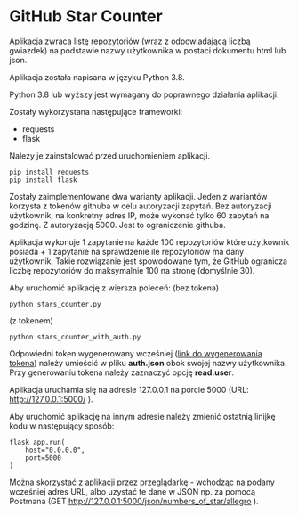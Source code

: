 # GitHub Star Counter
Aplikacja zwraca listę repozytoriów (wraz z odpowiadającą liczbą gwiazdek) na podstawie nazwy użytkownika w postaci dokumentu html lub json.

Aplikacja została napisana w języku Python 3.8.

Python 3.8 lub wyższy jest wymagany do poprawnego działania aplikacji.

Zostały wykorzystana następujące frameworki:

 - requests
 - flask
 
Należy je zainstalować przed uruchomieniem aplikacji.

    pip install requests
    pip install flask

Zostały zaimplementowane dwa warianty aplikacji. Jeden z wariantów korzysta z tokenów githuba w celu autoryzacji zapytań. Bez autoryzacji użytkownik, na konkretny adres IP, może wykonać tylko 60 zapytań na godzinę. Z autoryzacją 5000. Jest to ograniczenie githuba. 

Aplikacja wykonuje 1 zapytanie na każde 100 repozytoriów które użytkownik posiada + 1 zapytanie na sprawdzenie ile repozytoriów ma dany użytkownik. Takie rozwiązanie jest spowodowane tym, że GitHub ogranicza liczbę repozytoriów do maksymalnie 100 na stronę (domyślnie 30).

Aby uruchomić aplikację z wiersza poleceń:
(bez tokena)

    python stars_counter.py 

(z tokenem)

    python stars_counter_with_auth.py
Odpowiedni token wygenerowany wcześniej ([link do wygenerowania tokena](https://github.com/settings/tokens)) należy umieścić w pliku **auth.json** obok swojej nazwy użytkownika. Przy generowaniu tokena należy zaznaczyć opcję **read:user**. 

Aplikacja uruchamia się na adresie 127.0.0.1 na porcie 5000 (URL: http://127.0.0.1:5000/ ).

Aby uruchomić aplikację na innym adresie należy zmienić ostatnią linijkę kodu w następujący sposób:
  

    flask_app.run(
        host="0.0.0.0",
        port=5000
    )

Można skorzystać z aplikacji przez przeglądarkę - wchodząc na podany wcześniej adres URL, albo uzystać te dane w JSON np. za pomocą Postmana (GET http://127.0.0.1:5000/json/numbers_of_star/allegro ).

 
